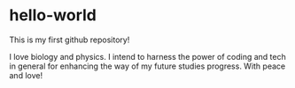 # hello-world

This is my first github repository!

I love biology and physics.
I intend to harness the power of coding and tech in general for enhancing the way of my future studies progress.
With peace and love!
